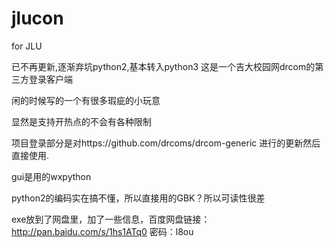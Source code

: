 # jlucon  
for JLU  

已不再更新,逐渐弃坑python2,基本转入python3
这是一个吉大校园网drcom的第三方登录客户端

闲的时候写的一个有很多瑕疵的小玩意   

显然是支持开热点的不会有各种限制  

项目登录部分是对https://github.com/drcoms/drcom-generic 进行的更新然后直接使用.  

gui是用的wxpython   

python2的编码实在搞不懂，所以直接用的GBK？所以可读性很差   

exe放到了网盘里，加了一些信息，百度网盘链接：http://pan.baidu.com/s/1hs1ATq0 密码：l8ou
